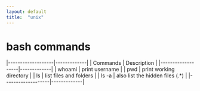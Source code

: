 ```yaml
---
layout: default
title:  "unix"
---
```


# bash commands


|-------------------|-------------|
| Commands          | Description |
|-------------------|-------------|
| whoami        | print username           |
| pwd           | print working directory          |
| ls  |  list files and folders           |
| ls -a | also list the hidden files (.*) | 
|-------------------|-------------|


